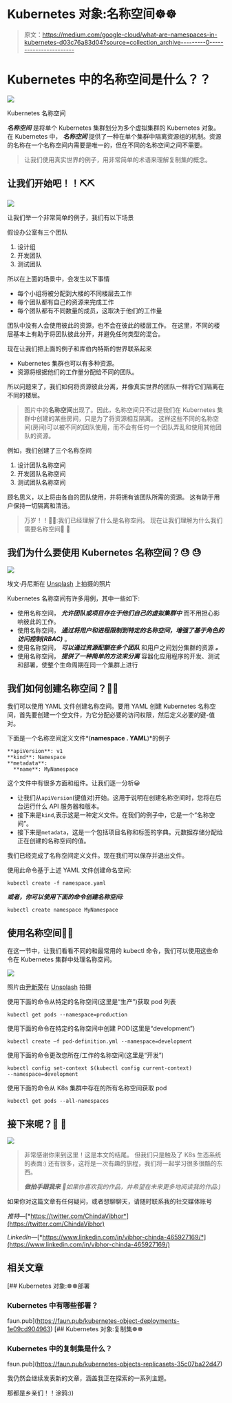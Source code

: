 # Kubernetes 对象:名称空间☸☸

> 原文：<https://medium.com/google-cloud/what-are-namespaces-in-kubernetes-d03c76a83d04?source=collection_archive---------0----------------------->

# Kubernetes 中的名称空间是什么？？

![](img/47e53241b5264fc599deaaf2b3df59d8.png)

Kubernetes 名称空间

***名称空间*** 是将单个 Kubernetes 集群划分为多个虚拟集群的 Kubernetes 对象。
在 Kubernetes 中， ***名称空间*** 提供了一种在单个集群中隔离资源组的机制。资源的名称在一个名称空间内需要是唯一的，但在不同的名称空间之间不需要。

> 让我们使用真实世界的例子，用非常简单的术语来理解复制集的概念。

## 让我们开始吧！！⛏️⛏️

![](img/186f3915f08c7c59242e8c4a71a51d0a.png)

让我们举一个非常简单的例子，我们有以下场景

假设办公室有三个团队

1.  设计组
2.  开发团队
3.  测试团队

所以在上面的场景中，会发生以下事情

*   每个小组将被分配到大楼的不同楼层去工作
*   每个团队都有自己的资源来完成工作
*   每个团队都有不同数量的成员，这取决于他们的工作量

团队中没有人会使用彼此的资源，也不会在彼此的楼层工作。
在这里，不同的楼层基本上有助于将团队彼此分开，并避免任何类型的混合。

现在让我们把上面的例子和库伯内特斯的世界联系起来

*   Kubernetes 集群也可以有多种资源。
*   资源将根据他们的工作量分配给不同的团队。

所以问题来了，我们如何将资源彼此分离，并像真实世界的团队一样将它们隔离在不同的楼层。

> 图片中的**名称空间**出现了。因此，名称空间只不过是我们在 Kubernetes 集群中创建的某些房间，只是为了将资源相互隔离。
> 这样这些不同的名称空间(房间)可以被不同的团队使用，而不会有任何一个团队弄乱和使用其他团队的资源。

例如，我们创建了三个名称空间

1.  设计团队名称空间
2.  开发团队名称空间
3.  测试团队名称空间

顾名思义，以上将由各自的团队使用，并将拥有该团队所需的资源。
这有助于用户保持一切隔离和清洁。

> 万岁！！🥳🥳:我们已经理解了什么是名称空间。
> 现在让我们理解为什么我们需要名称空间🤔 🤔

## 我们为什么要使用 Kubernetes 名称空间？😓 😓

![](img/955cf3442349353cac4922db5ed5a14b.png)

埃文·丹尼斯在 [Unsplash](https://unsplash.com?utm_source=medium&utm_medium=referral) 上拍摄的照片

Kubernetes 名称空间有许多用例，其中一些如下:

*   使用名称空间， ***允许团队或项目存在于他们自己的虚拟集群中*** 而不用担心影响彼此的工作。
*   使用名称空间， ***通过将用户和进程限制到特定的名称空间，增强了基于角色的访问控制(RBAC)*** 。
*   使用名称空间， ***可以通过资源配额在多个团队*** 和用户之间划分集群的资源 ***。***
*   使用名称空间， ***提供了一种简单的方法来分离*** 容器化应用程序的开发、测试和部署，使整个生命周期在同一个集群上进行

## 我们如何创建名称空间？🤔🤔

我们可以使用 YAML 文件创建名称空间。要用 YAML 创建 Kubernetes 名称空间，首先要创建一个空文件，为它分配必要的访问权限，然后定义必要的键-值对。

下面是一个名称空间定义文件*(****namespace . YAML****)*的例子

```
**apiVersion**: v1
**kind**: Namespace
**metadata**:
  **name**: MyNamespace
```

这个文件中有很多方面和组件。让我们逐一分析😀

*   让我们从`apiVersion`(键值对)开始。这用于说明在创建名称空间时，您将在后台运行什么 API 服务器和版本。
*   接下来是`kind`,表示这是一种定义文件。在我们的例子中，它是一个“名称空间”。
*   接下来是`metadata`，这是一个包括项目名称和标签的字典。元数据存储分配给正在创建的名称空间的值。

我们已经完成了名称空间定义文件。现在我们可以保存并退出文件。

使用此命令基于上述 YAML 文件创建命名空间:

```
kubectl create -f namespace.yaml
```

***或者，你可以使用下面的命令创建名称空间:***

```
kubectl create namespace MyNamespace
```

## 使用名称空间🙌🙌

在这一节中，让我们看看不同的和最常用的 kubectl 命令，我们可以使用这些命令在 Kubernetes 集群中处理名称空间。

![](img/aa59548c2d457cd93e17dfd78d9a65d8.png)

照片由[尹新荣](https://unsplash.com/@insungyoon?utm_source=medium&utm_medium=referral)在 [Unsplash](https://unsplash.com?utm_source=medium&utm_medium=referral) 拍摄

使用下面的命令从特定的名称空间(这里是“生产”)获取 pod 列表

```
kubectl get pods --namespace=production
```

使用下面的命令在特定的名称空间中创建 POD(这里是“development”)

```
kubectl create –f pod-definition.yml --namespace=development
```

使用下面的命令更改您所在/工作的名称空间(这里是“开发”)

```
kubectl config set-context $(kubectl config current-context)       
--namespace=development
```

使用下面的命令从 K8s 集群中存在的所有名称空间获取 pod

```
kubectl get pods --all-namespaces
```

## 接下来呢？👀 👀

![](img/b6fb33951d5f6da8600e639caa9dcd24.png)

> 非常感谢你来到这里！这是本文的结尾。
> 但我们只是触及了 K8s 生态系统的表面:)
> 还有很多，这将是一次有趣的旅程，我们将一起学习很多很酷的东西。
> 
> ***做拍手跟我来*** *🙈如果你喜欢我的作品，并希望在未来更多地阅读我的作品:)*

如果你对这篇文章有任何疑问，或者想聊聊天，请随时联系我的社交媒体账号

*推特—*[*https://twitter.com/ChindaVibhor*](https://twitter.com/ChindaVibhor)

*LinkedIn—*[*https://www.linkedin.com/in/vibhor-chinda-465927169/*](https://www.linkedin.com/in/vibhor-chinda-465927169/)

## 相关文章

[](https://faun.pub/kubernetes-object-deployments-1e09cd904963) [## Kubernetes 对象:☸☸部署

### Kubernetes 中有哪些部署？

faun.pub](https://faun.pub/kubernetes-object-deployments-1e09cd904963) [](https://faun.pub/kubernetes-objects-replicasets-35c07ba22d47) [## Kubernetes 对象:复制集☸☸

### Kubernetes 中的复制集是什么？

faun.pub](https://faun.pub/kubernetes-objects-replicasets-35c07ba22d47) 

我仍然会继续发表新的文章，涵盖我正在探索的一系列主题。

那都是乡亲们！！涂鸦:))